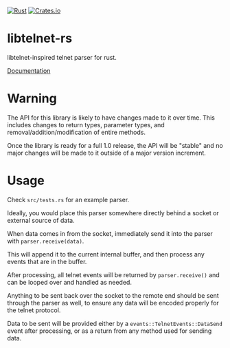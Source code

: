 [![Rust](https://github.com/envis10n/libtelnet-rs/workflows/Rust/badge.svg?branch=master)](https://github.com/envis10n/libtelnet-rs)
[![Crates.io](https://img.shields.io/crates/v/libtelnet-rs)](https://crates.io/crates/libtelnet-rs)
# libtelnet-rs

libtelnet-inspired telnet parser for rust.

[Documentation](https://envis10n.github.io/libtelnet-rs/libtelnet_rs/)

# Warning

The API for this library is likely to have changes made to it over time. This includes changes to return types, parameter types, and removal/addition/modification of entire methods.

Once the library is ready for a full 1.0 release, the API will be "stable" and no major changes will be made to it outside of a major version increment.

# Usage

Check `src/tests.rs` for an example parser.

Ideally, you would place this parser somewhere directly behind a socket or external source of data.

When data comes in from the socket, immediately send it into the parser with `parser.receive(data)`.

This will append it to the current internal buffer, and then process any events that are in the buffer.

After processing, all telnet events will be returned by `parser.receive()` and can be looped over and handled as needed.

Anything to be sent back over the socket to the remote end should be sent through the parser as well, to ensure any data will be encoded properly for the telnet protocol.

Data to be sent will be provided either by a `events::TelnetEvents::DataSend` event after processing, or as a return from any method used for sending data.
